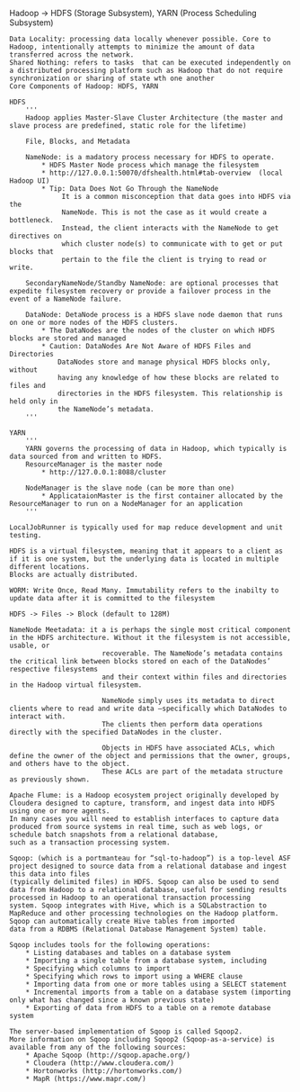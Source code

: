 Hadoop -> HDFS (Storage Subsystem), YARN (Process Scheduling Subsystem)

    Data Locality: processing data locally whenever possible. Core to Hadoop, intentionally attempts to minimize the amount of data transferred across the network.
    Shared Nothing: refers to tasks  that can be executed independently on a distributed processing platform such as Hadoop that do not require synchronization or sharing of state wth one another
    Core Components of Hadoop: HDFS, YARN
    
    HDFS
        '''
        Hadoop applies Master-Slave Cluster Architecture (the master and slave process are predefined, static role for the lifetime)
        
        File, Blocks, and Metadata
        
        NameNode: is a madatory process necessary for HDFS to operate. 
            * HDFS Master Node process which manage the filesystem
            * http://127.0.0.1:50070/dfshealth.html#tab-overview  (local Hadoop UI)
            * Tip: Data Does Not Go Through the NameNode
                 It is a common misconception that data goes into HDFS via the
                 NameNode. This is not the case as it would create a bottleneck.
                 Instead, the client interacts with the NameNode to get directives on
                 which cluster node(s) to communicate with to get or put blocks that
                 pertain to the file the client is trying to read or write.
        
        SecondaryNameNode/Standby NameNode: are optional processes that expedite filesystem recovery or provide a failover process in the event of a NameNode failure.
        
        DataNode: DetaNode process is a HDFS slave node daemon that runs on one or more nodes of the HDFS clusters.
            * The DataNodes are the nodes of the cluster on which HDFS blocks are stored and managed
            * Caution: DataNodes Are Not Aware of HDFS Files and Directories
                DataNodes store and manage physical HDFS blocks only, without
                having any knowledge of how these blocks are related to files and
                directories in the HDFS filesystem. This relationship is held only in
                the NameNode’s metadata.
        '''
        
    YARN
        '''
        YARN governs the processing of data in Hadoop, which typically is data sourced from and written to HDFS. 
        ResourceManager is the master node
            * http://127.0.0.1:8088/cluster
            
        NodeManager is the slave node (can be more than one)
            * ApplicataionMaster is the first container allocated by the ResourceManager to run on a NodeManager for an application
        '''
    
    LocalJobRunner is typically used for map reduce development and unit testing.
    
    HDFS is a virtual filesystem, meaning that it appears to a client as if it is one system, but the underlying data is located in multiple different locations.
    Blocks are actually distributed.
    
    WORM: Write Once, Read Many. Immutability refers to the inabilty to update data after it is committed to the filesystem
    
    HDFS -> Files -> Block (default to 128M)
    
    NameNode Meetadata: it a is perhaps the single most critical component in the HDFS architecture. Without it the filesystem is not accessible, usable, or
                           recoverable. The NameNode’s metadata contains the critical link between blocks stored on each of the DataNodes’ respective filesystems 
                           and their context within files and directories in the Hadoop virtual filesystem.
                           
                           NameNode simply uses its metadata to direct clients where to read and write data —specifically which DataNodes to interact with. 
                           The clients then perform data operations directly with the specified DataNodes in the cluster.
                           
                           Objects in HDFS have associated ACLs, which define the owner of the object and permissions that the owner, groups, and others have to the object.
                           These ACLs are part of the metadata structure as previously shown.
    
    Apache Flume: is a Hadoop ecosystem project originally developed by Cloudera designed to capture, transform, and ingest data into HDFS using one or more agents. 
    In many cases you will need to establish interfaces to capture data produced from source systems in real time, such as web logs, or schedule batch snapshots from a relational database, 
    such as a transaction processing system.
    
    Sqoop: (which is a portmanteau for “sql-to-hadoop”) is a top-level ASF project designed to source data from a relational database and ingest this data into files
    (typically delimited files) in HDFS. Sqoop can also be used to send data from Hadoop to a relational database, useful for sending results processed in Hadoop to an operational transaction processing
    system. Sqoop integrates with Hive, which is a SQLabstraction to MapReduce and other processing technologies on the Hadoop platform. Sqoop can automatically create Hive tables from imported 
    data from a RDBMS (Relational Database Management System) table.
    
    Sqoop includes tools for the following operations:
        * Listing databases and tables on a database system
        * Importing a single table from a database system, including
        * Specifying which columns to import
        * Specifying which rows to import using a WHERE clause
        * Importing data from one or more tables using a SELECT statement
        * Incremental imports from a table on a database system (importing only what has changed since a known previous state)
        * Exporting of data from HDFS to a table on a remote database system
    
    The server-based implementation of Sqoop is called Sqoop2.
    More information on Sqoop including Sqoop2 (Sqoop-as-a-service) is available from any of the following sources:
        * Apache Sqoop (http://sqoop.apache.org/)
        * Cloudera (http://www.cloudera.com/)
        * Hortonworks (http://hortonworks.com/)
        * MapR (https://www.mapr.com/)
    
    